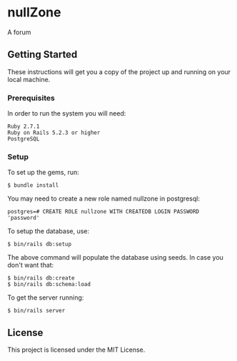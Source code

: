 # nullZone
A forum

## Getting Started

These instructions will get you a copy of the project up and running on your local machine.

### Prerequisites

In order to run the system you will need:

```
Ruby 2.7.1
Ruby on Rails 5.2.3 or higher
PostgreSQL
```

### Setup

To set up the gems, run:

```
$ bundle install
```

You may need to create a new role named nullzone in postgresql:

```
postgres=# CREATE ROLE nullzone WITH CREATEDB LOGIN PASSWORD 'password'
```

To setup the database, use:

```
$ bin/rails db:setup
```

The above command will populate the database using seeds. In case you don't want that:

```
$ bin/rails db:create
$ bin/rails db:schema:load
```

To get the server running:

```
$ bin/rails server
```

## License

This project is licensed under the MIT License.
